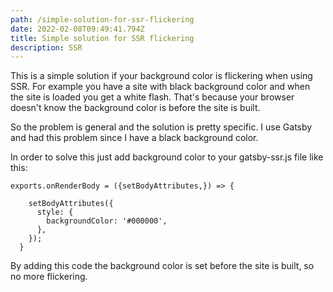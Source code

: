 ```yaml
---
path: /simple-solution-for-ssr-flickering
date: 2022-02-08T09:49:41.794Z
title: Simple solution for SSR flickering
description: SSR
---
```

This is a simple solution if your background color is flickering when using SSR. For example you have a site with black background color and when the site is loaded you get a white flash. That's because your browser doesn't know the background color is before the site is built.

So the problem is general and the solution is pretty specific. I use Gatsby and had this problem since I have a black background color. 

In order to solve this just add background color to your gatsby-ssr.js file like this:

```
exports.onRenderBody = ({setBodyAttributes,}) => {
    
    setBodyAttributes({
      style: {
        backgroundColor: '#000000',
      },
    });
  }
```

By adding this code the background color is set before the site is built, so no more flickering.